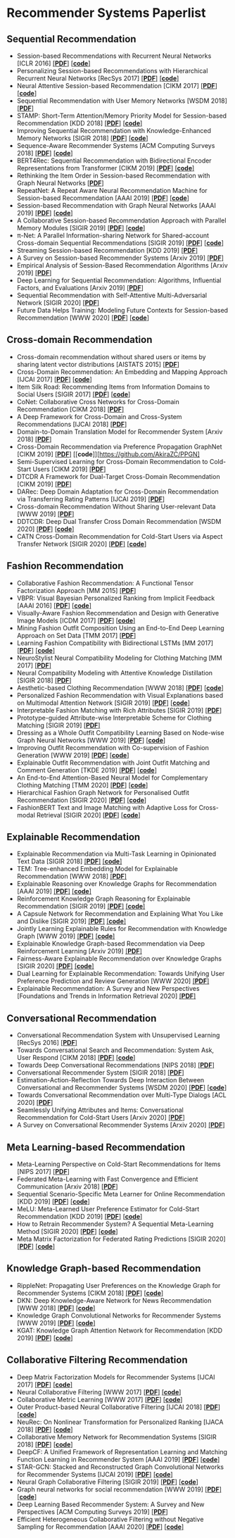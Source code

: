 # Recommender Systems Paperlist 

## Sequential Recommendation

- Session-based Recommendations with Recurrent Neural Networks [ICLR 2016] [[__PDF__]](https://arxiv.org/pdf/1511.06939) [[__code__]](https://github.com/hidasib/GRU4Rec)
- Personalizing Session-based Recommendations with Hierarchical Recurrent Neural Networks [RecSys 2017] [[__PDF__]](https://arxiv.org/pdf/1706.04148) [[__code__]](https://github.com/mquad/hgru4rec)
- Neural Attentive Session-based Recommendation [CIKM 2017] [[__PDF__]](https://arxiv.org/pdf/1711.04725) [[__code__]](https://github.com/lijingsdu/sessionRec_NARM)
- Sequential Recommendation with User Memory Networks [WSDM 2018] [[__PDF__]](https://dl.acm.org/doi/abs/10.1145/3159652.3159668)
- STAMP: Short-Term Attention/Memory Priority Model for Session-based Recommendation [KDD 2018] [[__PDF__]](https://dl.acm.org/ft_gateway.cfm?id=3219950&type=pdf) [[__code__]](https://github.com/uestcnlp/STAMP)
- Improving Sequential Recommendation with Knowledge-Enhanced Memory Networks [SIGIR 2018] [[__PDF__]](https://dl.acm.org/doi/abs/10.1145/3209978.3210017) [[__code__]](https://github.com/RUCDM/KSR) 
- Sequence-Aware Recommender Systems [ACM Computing Surveys 2018] [[__PDF__]](https://arxiv.org/pdf/1802.08452) [[__code__]](https://github.com/mquad/sars_tutorial)
- BERT4Rec: Sequential Recommendation with Bidirectional Encoder Representations from Transformer [CIKM 2019] [[__PDF__]](https://arxiv.org/abs/1904.06690) [[__code__]](https://github.com/FeiSun/BERT4Rec)
- Rethinking the Item Order in Session-based Recommendation with Graph Neural Networks [[__PDF__]](https://arxiv.org/abs/1911.11942)
- RepeatNet: A Repeat Aware Neural Recommendation Machine for Session-based Recommendation [AAAI 2019] [[__PDF__]](https://arxiv.org/abs/1812.02646) [[__code__]](https://github.com/PengjieRen/RepeatNet)
- Session-based Recommendation with Graph Neural Networks [AAAI 2019] [[__PDF__]](https://arxiv.org/pdf/1811.00855) [[__code__]](https://github.com/CRIPAC-DIG/SR-GNN)
- A Collaborative Session-based Recommendation Approach with Parallel Memory Modules [SIGIR 2019] [[__PDF__]](https://dl.acm.org/doi/abs/10.1145/3331184.3331210) [[__code__]](https://github.com/wmeirui/CSRM_SIGIR2019)
- π-Net: A Parallel Information-sharing Network for Shared-account Cross-domain Sequential Recommendations [SIGIR 2019] [[__PDF__]](https://dl.acm.org/doi/10.1145/3331184.3331200) [[__code__]](https://bitbucket.org/Catherine_Ma/sigir2019_muyang_recommendation/)
- Streaming Session-based Recommendation [KDD 2019] [[__PDF__]](https://dl.acm.org/doi/abs/10.1145/3292500.3330839)
- A Survey on Session-based Recommender Systems [Arxiv 2019] [[__PDF__]](https://arxiv.org/abs/1902.04864)
- Empirical Analysis of Session-Based Recommendation Algorithms [Arxiv 2019] [[__PDF__]](https://arxiv.org/pdf/1910.12781)
- Deep Learning for Sequential Recommendation: Algorithms, Influential Factors, and Evaluations [Arxiv 2019] [[__PDF__]](https://arxiv.org/abs/1905.01997)
- Sequential Recommendation with Self-Attentive Multi-Adversarial Network [SIGIR 2020] [[__PDF__]](https://arxiv.org/abs/2005.10602)
- Future Data Helps Training: Modeling Future Contexts for Session-based Recommendation [WWW 2020] [[__PDF__]](https://arxiv.org/abs/1906.04473) [[__code__]](https://github.com/fajieyuan/grec)

## Cross-domain Recommendation

- Cross-domain recommendation without shared users or items by sharing latent vector distributions [AISTATS 2015] [[__PDF__]](http://jmlr.org/proceedings/papers/v38/iwata15.pdf)
- Cross-Domain Recommendation: An Embedding and Mapping Approach [IJCAI 2017] [[__PDF__]](https://www.ijcai.org/Proceedings/2017/0343.pdf) [[__code__]](https://github.com/MaJining92/EMCDR)
- Item Silk Road: Recommending Items from Information Domains to Social Users [SIGIR 2017] [[__PDF__]](https://arxiv.org/pdf/1706.03205) [[__code__]](https://github.com/xiangwang1223/neural_social_collaborative_ranking)
- CoNet: Collaborative Cross Networks for Cross-Domain Recommendation [CIKM 2018] [[__PDF__]](https://arxiv.org/abs/1804.06769)
- A Deep Framework for Cross-Domain and Cross-System Recommendations [IJCAI 2018] [[__PDF__]](https://www.ijcai.org/Proceedings/2018/0516.pdf)
- Domain-to-Domain Translation Model for Recommender System [Arxiv 2018] [[__PDF__]](https://arxiv.org/abs/1812.06229)
- Cross-Domain Recommendation via Preference Propagation GraphNet [CIKM 2019] [[__PDF__]](https://dl.acm.org/doi/abs/10.1145/3357384.3358166) [[__code__]][https://github.com/AkiraZC/PPGN]
- Semi-Supervised Learning for Cross-Domain Recommendation to Cold-Start Users [CIKM 2019] [[__PDF__]](https://dl.acm.org/doi/abs/10.1145/3357384.3357914)
- DTCDR A Framework for Dual-Target Cross-Domain Recommendation [CIKM 2019] [[__PDF__]](https://dl.acm.org/doi/abs/10.1145/3357384.3357992)
- DARec: Deep Domain Adaptation for Cross-Domain Recommendation via Transferring Rating Patterns [IJCAI 2019] [[__PDF__]](https://arxiv.org/abs/1905.10760) 
- Cross-domain Recommendation Without Sharing User-relevant Data [WWW 2019] [[__PDF__]](https://dl.acm.org/doi/abs/10.1145/3308558.3313538)
- DDTCDR: Deep Dual Transfer Cross Domain Recommendation [WSDM 2020] [[__PDF__]](https://arxiv.org/abs/1910.05189) [[__code__]](https://github.com/lpworld/DDTCDR)
- CATN Cross-Domain Recommendation for Cold-Start Users via Aspect Transfer Network [SIGIR 2020] [[__PDF__]](https://arxiv.org/abs/2005.10549) [[__code__]](https://github.com/AkiraZC/CATN)

## Fashion Recommendation

- Collaborative Fashion Recommendation: A Functional Tensor Factorization Approach [MM 2015] [[__PDF__]](https://dl.acm.org/doi/abs/10.1145/2733373.2806239)
- VBPR: Visual Bayesian Personalized Ranking from Implicit Feedback [AAAI 2016] [[__PDF__]](https://arxiv.org/abs/1510.01784) [[__code__]](https://github.com/DevilEEE/VBPR)
- Visually-Aware Fashion Recommendation and Design with Generative Image Models [ICDM 2017] [[__PDF__]](http://cseweb.ucsd.edu/~jmcauley/pdfs/icdm17.pdf) [[__code__]](https://github.com/kang205/DVBPR)
- Mining Fashion Outfit Composition Using an End-to-End Deep Learning Approach on Set Data [TMM 2017] [[__PDF__]](https://arxiv.org/abs/1608.03016)
- Learning Fashion Compatibility with Bidirectional LSTMs [MM 2017] [[__PDF__]](https://arxiv.org/abs/1707.05691) [[__code__]](https://github.com/xthan/polyvore)
- NeuroStylist Neural Compatibility Modeling for Clothing Matching [MM 2017] [[__PDF__]](https://dl.acm.org/doi/abs/10.1145/3123266.3123314)
- Neural Compatibility Modeling with Attentive Knowledge Distillation [SIGIR 2018] [[__PDF__]](https://arxiv.org/abs/1805.00313)
- Aesthetic-based Clothing Recommendation [WWW 2018] [[__PDF__]](https://arxiv.org/abs/1809.05822) [[__code__]](https://github.com/Wenhui-Yu/DCFA)
- Personalized Fashion Recommendation with Visual Explanations based on Multimodal Attention Network [SIGIR 2019] [[__PDF__]](http://yongfeng.me/attach/chen-sigir2019.pdf) [[__code__]](https://github.com/malizheng/VECF)
- Interpretable Fashion Matching with Rich Attributes [SIGIR 2019] [[__PDF__]](https://dl.acm.org/doi/abs/10.1145/3331184.3331242)
- Prototype-guided Attribute-wise Interpretable Scheme for Clothing Matching [SIGIR 2019] [[__PDF__]](https://dl.acm.org/doi/abs/10.1145/3331184.3331245)
- Dressing as a Whole Outfit Compatibility Learning Based on Node-wise Graph Neural Networks [WWW 2019] [[__PDF__]](https://arxiv.org/abs/1902.08009) [[__code__]](https://github.com/CRIPAC-DIG/NGNN)
- Improving Outfit Recommendation with Co-supervision of Fashion Generation [WWW 2019] [[__PDF__]](https://arxiv.org/abs/1908.09104) [[__code__]](https://bitbucket.org/Jay_Ren/www2019_fashionrecommendation_yujie/src/master/farm/)
- Explainable Outfit Recommendation with Joint Outfit Matching and Comment Generation [TKDE 2019] [[__PDF__]](https://arxiv.org/abs/1806.08977) [[__code__]](https://bitbucket.org/Jay_Ren/fashion_recommendation_tkde2018_code_dataset/src)
- An End-to-End Attention-Based Neural Model for Complementary Clothing Matching [TMM 2020] [[__PDF__]](https://dl.acm.org/doi/abs/10.1145/3368071) [[__code__]](https://github.com/coderepositary/EAN)
- Hierarchical Fashion Graph Network for Personalised Outfit Recommendation [SIGIR 2020] [[__PDF__]](https://arxiv.org/pdf/2005.12566) [[__code__]](https://github.com/xcppy/hierarchical_fashion_graph_network)
- FashionBERT Text and Image Matching with Adaptive Loss for Cross-modal Retrieval [SIGIR 2020] [[__PDF__]](https://arxiv.org/abs/2005.09801) [[__code__]](https://github.com/search-opensource-space/alibaba_fashionbert)

## Explainable Recommendation

- Explainable Recommendation via Multi-Task Learning in Opinionated Text Data [SIGIR 2018] [[__PDF__]](https://arxiv.org/abs/1806.03568) [[__code__]](https://github.com/MyTHWN/MTER)
- TEM: Tree-enhanced Embedding Model for Explainable Recommendation [WWW 2018] [[__PDF__]](https://dl.acm.org/doi/abs/10.1145/3178876.3186066) 
- Explainable Reasoning over Knowledge Graphs for Recommendation [AAAI 2019] [[__PDF__]](https://arxiv.org/abs/1811.04540) [[__code__]](https://github.com/eBay/KPRN)
- Reinforcement Knowledge Graph Reasoning for Explainable Recommendation [SIGIR 2019] [[__PDF__]](https://arxiv.org/abs/1906.05237) [[__code__]](https://github.com/orcax/PGPR)
- A Capsule Network for Recommendation and Explaining What You Like and Dislike [SIGIR 2019] [[__PDF__]](https://arxiv.org/pdf/1907.00687) [[__code__]](https://github.com/WHUIR/CARP)
- Jointly Learning Explainable Rules for Recommendation with Knowledge Graph [WWW 2019] [[__PDF__]](https://arxiv.org/abs/1903.03714) [[__code__]](https://github.com/THUIR/RuleRec)
- Explainable Knowledge Graph-based Recommendation via Deep Reinforcement Learning [Arxiv 2019] [[__PDF__]](https://arxiv.org/abs/1906.09506)
- Fairness-Aware Explainable Recommendation over Knowledge Graphs [SIGIR 2020] [[__PDF__]](https://arxiv.org/abs/2006.02046) [[__code__]](https://github.com/zuohuif/FairKG4Rec)
- Dual Learning for Explainable Recommendation: Towards Unifying User Preference Prediction and Review Generation [WWW 2020] [[__PDF__]](https://dl.acm.org/doi/abs/10.1145/3366423.3380164)
- Explainable Recommendation: A Survey and New Perspectives [Foundations and Trends in Information Retrieval 2020] [[__PDF__]](https://arxiv.org/abs/1804.11192)

## Conversational Recommendation

- Conversational Recommendation System with Unsupervised Learning [RecSys 2016] [[__PDF__]](https://arxiv.org/abs/1610.01546)
- Towards Conversational Search and Recommendation: System Ask, User Respond [CIKM 2018] [[__PDF__]](https://dl.acm.org/doi/abs/10.1145/3269206.3271776) [[__code__]](https://github.com/evison/Conversational)
- Towards Deep Conversational Recommendations [NIPS 2018] [[__PDF__]](https://arxiv.org/abs/1812.07617) 
- Conversational Recommender System [SIGIR 2018] [[__PDF__]](https://arxiv.org/abs/1806.03277)
- Estimation-Action-Reflection Towards Deep Interaction Between Conversational and Recommender Systems [WSDM 2020] [[__PDF__]](https://arxiv.org/abs/2002.09102) [[__code__]](https://yisong.me/publications/EAR.zip)
- Towards Conversational Recommendation over Multi-Type Dialogs [ACL 2020] [[__PDF__]](https://arxiv.org/abs/2005.03954)
- Seamlessly Unifying Attributes and Items: Conversational Recommendation for Cold-Start Users [Arxiv 2020] [[__PDF__]](https://arxiv.org/abs/2005.12979)
- A Survey on Conversational Recommender Systems [Arxiv 2020] [[__PDF__]](https://arxiv.org/abs/2004.00646)

## Meta Learning-based Recommendation

- Meta-Learning Perspective on Cold-Start Recommendations for Items [NIPS 2017] [[__PDF__]](http://papers.nips.cc/paper/7266-a-meta-learning-perspective-on-cold-start-recommendations-for-items)
- Federated Meta-Learning with Fast Convergence and Efficient Communication [Arxiv 2018] [[__PDF__]](https://arxiv.org/abs/1802.07876)
- Sequential Scenario-Specific Meta Learner for Online Recommendation [KDD 2019] [[__PDF__]](https://arxiv.org/abs/1906.00391) [[__code__]](https://github.com/THUDM/ScenarioMeta)
- MeLU: Meta-Learned User Preference Estimator for Cold-Start Recommendation [KDD 2019] [[__PDF__]](https://arxiv.org/abs/1908.00413) [[__code__]](https://github.com/hoyeoplee/MeLU)
- How to Retrain Recommender System? A Sequential Meta-Learning Method [SIGIR 2020] [[__PDF__]](https://arxiv.org/abs/2005.13258) [[__code__]](https://github.com/zyang1580/SML)
- Meta Matrix Factorization for Federated Rating Predictions [SIGIR 2020] [[__PDF__]](https://arxiv.org/abs/1910.10086) [[__code__]](https://bitbucket.org/HeavenDog/metamf/src/master/)

## Knowledge Graph-based Recommendation

- RippleNet: Propagating User Preferences on the Knowledge Graph for Recommender Systems [CIKM 2018] [[__PDF__]](https://arxiv.org/abs/1803.03467) [[__code__]](https://github.com/hwwang55/RippleNet)
- DKN: Deep Knowledge-Aware Network for News Recommendation [WWW 2018] [[__PDF__]](https://arxiv.org/pdf/1801.08284) [[__code__]](https://github.com/hwwang55/DKN)
- Knowledge Graph Convolutional Networks for Recommender Systems [WWW 2019] [[__PDF__]](https://arxiv.org/pdf/1904.12575) [[__code__]](https://github.com/hwwang55/KGCN)
- KGAT: Knowledge Graph Attention Network for Recommendation [KDD 2019] [[__PDF__]](https://arxiv.org/pdf/1905.07854) [[__code__]](https://github.com/xiangwang1223/knowledge_graph_attention_network)

## Collaborative Filtering Recommendation

- Deep Matrix Factorization Models for Recommender Systems [IJCAI 2017] [[__PDF__]](http://www.ijcai.org/proceedings/2017/0447.pdf) [[__code__]](https://github.com/RuidongZ/Deep_Matrix_Factorization_Models)
- Neural Collaborative Filtering [WWW 2017] [[__PDF__]](https://arxiv.org/pdf/1708.05031) [[__code__]](https://github.com/hexiangnan/neural_collaborative_filtering)
- Collaborative Metric Learning [WWW 2017] [[__PDF__]](http://www.cs.cornell.edu/~ylongqi/paper/HsiehYCLBE17.pdf) [[__code__]](https://github.com/changun/CollMetric)
- Outer Product-based Neural Collaborative Filtering [IJCAI 2018] [[__PDF__]](https://arxiv.org/pdf/1808.03912) [[__code__]](https://github.com/duxy-me/ConvNCF)
- NeuRec: On Nonlinear Transformation for Personalized Ranking [IJACA 2018] [[__PDF__]](https://arxiv.org/abs/1805.03002) [[__code__]](https://github.com/cheungdaven/NeuRec)
- Collaborative Memory Network for Recommendation Systems [SIGIR 2018] [[__PDF__]](https://arxiv.org/abs/1804.10862) [[__code__]](https://github.com/tebesu/CollaborativeMemoryNetwork)
- DeepCF: A Unified Framework of Representation Learning and Matching Function Learning in Recommender System [AAAI 2019] [[__PDF__]](https://arxiv.org/pdf/1901.04704) [[__code__]](https://github.com/familyld/DeepCF)
- STAR-GCN: Stacked and Reconstructed Graph Convolutional Networks for Recommender Systems [IJCAI 2019] [[__PDF__]](https://arxiv.org/pdf/1905.13129) [[__code__]](https://github.com/jennyzhang0215/STAR-GCN)
- Neural Graph Collaborative Filtering [SIGIR 2019] [[__PDF__]](https://arxiv.org/pdf/1905.08108) [[__code__]](https://paperswithcode.com/paper/neural-graph-collaborative-filtering)
- Graph neural networks for social recommendation [WWW 2019] [[__PDF__]](https://arxiv.org/pdf/1902.07243) [[__code__]](https://github.com/wenqifan03/GraphRec-WWW19)
- Deep Learning Based Recommender System: A Survey and New Perspectives [ACM Computing Surveys 2019] [[__PDF__]](https://arxiv.org/abs/1707.07435) 
- Efficient Heterogeneous Collaborative Filtering without Negative Sampling for Recommendation [AAAI 2020] [[__PDF__]](http://yongfeng.me/attach/chen-aaai2020) [[__code__]](https://github.com/chenchongthu/EHCF)